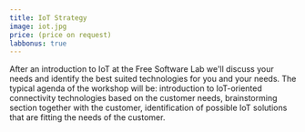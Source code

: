 ```yaml
---
title: IoT Strategy
image: iot.jpg
price: (price on request)  
labbonus: true
---
```

After an introduction to IoT at the Free Software Lab we'll discuss your needs and identify the best suited technologies for you and your needs. The typical agenda of the workshop will be: introduction to IoT-oriented connectivity technologies based on the customer needs, brainstorming section together with the customer, identification of possible IoT solutions that are fitting the needs of the customer.


<!--more--> 